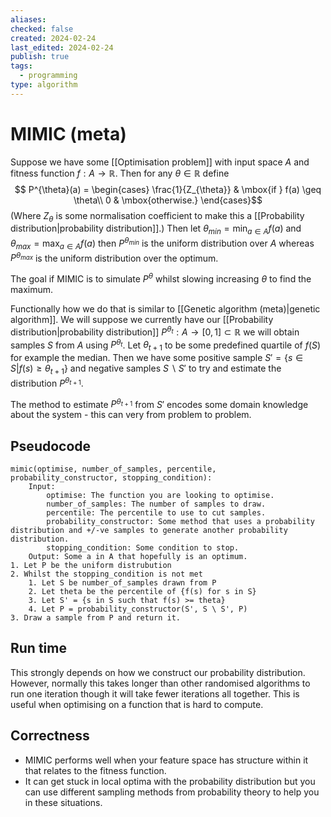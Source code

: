 ```yaml
---
aliases: 
checked: false
created: 2024-02-24
last_edited: 2024-02-24
publish: true
tags:
  - programming
type: algorithm
---
```

# MIMIC (meta)

Suppose we have some [[Optimisation problem]] with input space $A$ and fitness function $f: A \rightarrow \mathbb{R}$. Then for any $\theta \in \mathbb{R}$ define
$$
P^{\theta}(a) = \begin{cases} \frac{1}{Z_{\theta}} & \mbox{if } f(a) \geq \theta\\ 0 & \mbox{otherwise.} \end{cases}$$
(Where $Z_{\theta}$ is some normalisation coefficient to make this a [[Probability distribution|probability distribution]].) Then let $\theta_{min} = \min_{a \in A} f(a)$ and $\theta_{max} = \max_{a \in A} f(a)$ then $P^{\theta_{min}}$ is the uniform distribution over $A$ whereas $P^{\theta_{max}}$ is the uniform distribution over the optimum.

The goal if MIMIC is to simulate $P^{\theta}$ whilst slowing increasing $\theta$ to find the maximum.

Functionally how we do that is similar to [[Genetic algorithm (meta)|genetic algorithm]]. We will suppose we currently have our [[Probability distribution|probability distribution]] $P^{\theta_t} : A \rightarrow [0,1] \subset \mathbb{R}$ we will obtain samples $S$ from $A$ using $P^{\theta_t}$. Let $\theta_{t+1}$ to be some predefined quartile of $f(S)$ for example the median. Then we have some positive sample $S' = \{s \in S \vert f(s) \geq \theta_{t+1}\}$ and negative samples $S \backslash S'$ to try and estimate the distribution $P^{\theta_{t+1}}$. 

The method to estimate $P^{\theta_{t+1}}$ from $S'$ encodes some domain knowledge about the system - this can very from problem to problem.

## Pseudocode

```pseudocode
mimic(optimise, number_of_samples, percentile, probability_constructor, stopping_condition):
	Input:
		optimise: The function you are looking to optimise.
		number_of_samples: The number of samples to draw.
		percentile: The percentile to use to cut samples.
		probability_constructor: Some method that uses a probability distribution and +/-ve samples to generate another probability distribution.
		stopping_condition: Some condition to stop.
	Output: Some a in A that hopefully is an optimum.
1. Let P be the uniform distrubution
2. Whilst the stopping_condition is not met
	1. Let S be number_of_samples drawn from P
	2. Let theta be the percentile of {f(s) for s in S}
	3. Let S' = {s in S such that f(s) >= theta}
	4. Let P = probability_constructor(S', S \ S', P)
3. Draw a sample from P and return it.
```

## Run time

This strongly depends on how we construct our probability distribution. However, normally this takes longer than other randomised algorithms to run one iteration though it will take fewer iterations all together. This is useful when optimising on a function that is hard to compute. 

## Correctness

- MIMIC performs well when your feature space has structure within it that relates to the fitness function. 
- It can get stuck in local optima with the probability distribution but you can use different sampling methods from probability theory to help you in these situations. 